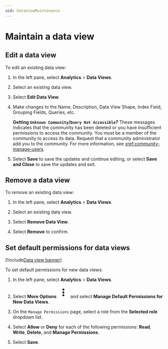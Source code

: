 ```yaml
---
uid: DataViewMaintenance
---
```


# Maintain a data view

## Edit a data view

To edit an existing data view:

1. In the left pane, select **Analytics** > **Data Views**.

1. Select an existing data view.

1. Select **Edit Data View**.

1. Make changes to the Name, Description, Data View Shape, Index Field, Grouping Fields, Queries, etc.

	**Getting `Unknown Community`/`Query Not Accessible`?** These messages indicates that the community has been deleted or you have insufficient permissions to access the community. You must be a member of the community to access its data. Request that a community administrator add you to the community. For more information, see <xref:community-manage-users>.

1. Select **Save** to save the updates and continue editing, or select **Save and Close** to save the updates and exit.

## Remove a data view

To remove an existing data view:

1. In the left pane, select **Analytics** > **Data Views**.

1. Select an existing data view.

1. Select **Remove Data View**.

1. Select **Remove** to confirm.

## Set default permissions for data views

[!include[Data view banner](../../../visualize-data/includes/banner.md)]

To set default permissions for new data views:

1. In the left pane, select **Analytics** > **Data Views**.

1. Select **More Options** ![More options icon](../../../_icons/default/dots-vertical.svg) and select **Manage Default Permissions for New Data Views**.

1. On the `Manage Permissions` page, select a role from the **Selected role** dropdown list.

1. Select **Allow** or **Deny** for each of the following permissions: **Read**, **Write**, **Delete**, and **Manage Permissions**.

1. Select **Save**.
